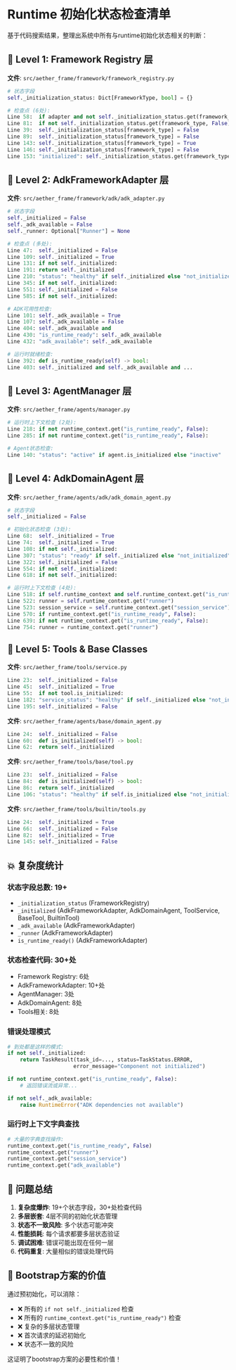 # Runtime 初始化状态检查清单

基于代码搜索结果，整理出系统中所有与runtime初始化状态相关的判断：

## 🔴 Level 1: Framework Registry 层

**文件**: `src/aether_frame/framework/framework_registry.py`

```python
# 状态字段
self._initialization_status: Dict[FrameworkType, bool] = {}

# 检查点 (6处):
Line 58:  if adapter and not self._initialization_status.get(framework_type, False)
Line 81:  if not self._initialization_status.get(framework_type, False)
Line 39:  self._initialization_status[framework_type] = False
Line 89:  self._initialization_status[framework_type] = False  
Line 143: self._initialization_status[framework_type] = True
Line 146: self._initialization_status[framework_type] = False
Line 153: "initialized": self._initialization_status.get(framework_type, False)
```

## 🔴 Level 2: AdkFrameworkAdapter 层  

**文件**: `src/aether_frame/framework/adk/adk_adapter.py`

```python
# 状态字段
self._initialized = False
self._adk_available = False  
self._runner: Optional["Runner"] = None

# 检查点 (多处):
Line 47:  self._initialized = False
Line 109: self._initialized = True
Line 131: if not self._initialized:
Line 191: return self._initialized
Line 210: "status": "healthy" if self._initialized else "not_initialized"
Line 345: if not self._initialized:
Line 551: self._initialized = False
Line 585: if not self._initialized:

# ADK可用性检查:
Line 101: self._adk_available = True
Line 107: self._adk_available = False
Line 404: self._adk_available and
Line 430: "is_runtime_ready": self._adk_available
Line 432: "adk_available": self._adk_available

# 运行时就绪检查:
Line 392: def is_runtime_ready(self) -> bool:
Line 403: self._initialized and self._adk_available and ...
```

## 🔴 Level 3: AgentManager 层

**文件**: `src/aether_frame/agents/manager.py`

```python
# 运行时上下文检查 (2处):
Line 218: if not runtime_context.get("is_runtime_ready", False):
Line 285: if not runtime_context.get("is_runtime_ready", False):

# Agent状态检查:
Line 140: "status": "active" if agent.is_initialized else "inactive"
```

## 🔴 Level 4: AdkDomainAgent 层

**文件**: `src/aether_frame/agents/adk/adk_domain_agent.py`

```python
# 状态字段
self._initialized = False

# 初始化状态检查 (3处):
Line 68:  self._initialized = True
Line 74:  self._initialized = True  
Line 108: if not self._initialized:
Line 307: "status": "ready" if self._initialized else "not_initialized"
Line 322: self._initialized = False
Line 554: if not self._initialized:
Line 618: if not self._initialized:

# 运行时上下文检查 (4处):
Line 518: if self.runtime_context and self.runtime_context.get("is_runtime_ready", False):
Line 522: runner = self.runtime_context.get("runner")
Line 523: session_service = self.runtime_context.get("session_service")
Line 570: if runtime_context.get("is_runtime_ready", False):
Line 639: if not runtime_context.get("is_runtime_ready", False):
Line 754: runner = runtime_context.get("runner")
```

## 🔴 Level 5: Tools & Base Classes

**文件**: `src/aether_frame/tools/service.py`
```python
Line 23:  self._initialized = False
Line 45:  self._initialized = True
Line 55:  if not tool.is_initialized:
Line 182: "service_status": "healthy" if self._initialized else "not_initialized"
Line 195: self._initialized = False
```

**文件**: `src/aether_frame/agents/base/domain_agent.py`
```python
Line 24:  self._initialized = False
Line 60:  def is_initialized(self) -> bool:
Line 62:  return self._initialized
```

**文件**: `src/aether_frame/tools/base/tool.py`
```python
Line 23:  self._initialized = False
Line 84:  def is_initialized(self) -> bool:
Line 86:  return self._initialized
Line 106: "status": "healthy" if self.is_initialized else "not_initialized"
```

**文件**: `src/aether_frame/tools/builtin/tools.py`
```python
Line 24:  self._initialized = True
Line 66:  self._initialized = False
Line 82:  self._initialized = True
Line 145: self._initialized = False
```

## 💥 复杂度统计

### **状态字段总数**: 19+
- `_initialization_status` (FrameworkRegistry)
- `_initialized` (AdkFrameworkAdapter, AdkDomainAgent, ToolService, BaseTool, BuiltinTool)
- `_adk_available` (AdkFrameworkAdapter)
- `_runner` (AdkFrameworkAdapter)
- `is_runtime_ready()` (AdkFrameworkAdapter)

### **状态检查代码**: 30+处
- Framework Registry: 6处
- AdkFrameworkAdapter: 10+处
- AgentManager: 3处
- AdkDomainAgent: 8处
- Tools相关: 8处

### **错误处理模式**
```python
# 到处都是这样的模式:
if not self._initialized:
    return TaskResult(task_id=..., status=TaskStatus.ERROR, 
                     error_message="Component not initialized")

if not runtime_context.get("is_runtime_ready", False):
    # 返回错误流或异常...

if not self._adk_available:
    raise RuntimeError("ADK dependencies not available")
```

### **运行时上下文字典查找**
```python
# 大量的字典查找操作:
runtime_context.get("is_runtime_ready", False)
runtime_context.get("runner")  
runtime_context.get("session_service")
runtime_context.get("adk_available")
```

## 🎯 问题总结

1. **复杂度爆炸**: 19+个状态字段，30+处检查代码
2. **多层嵌套**: 4层不同的初始化状态管理
3. **状态不一致风险**: 多个状态可能冲突
4. **性能损耗**: 每个请求都要多层状态验证
5. **调试困难**: 错误可能出现在任何一层
6. **代码重复**: 大量相似的错误处理代码

## 🚀 Bootstrap方案的价值

通过预初始化，可以消除：
- ❌ 所有的 `if not self._initialized` 检查
- ❌ 所有的 `runtime_context.get("is_runtime_ready")` 检查  
- ❌ 复杂的多层状态管理
- ❌ 首次请求的延迟初始化
- ❌ 状态不一致的风险

这证明了bootstrap方案的必要性和价值！